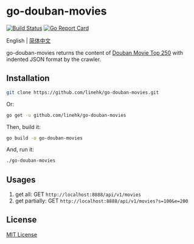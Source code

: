 # go-douban-movies

[![Build Status](https://travis-ci.org/linehk/go-douban-movies.svg?branch=master)](https://travis-ci.org/linehk/go-douban-movies)
[![Go Report Card](https://goreportcard.com/badge/github.com/linehk/go-douban-movies)](https://goreportcard.com/report/github.com/linehk/go-douban-movies)

English | [简体中文](./README.md "简体中文")

go-douban-movies returns the content of [Douban Movie Top 250](https://movie.douban.com/top250 "Douban Movie Top 250") with indented JSON format by the crawler.

## Installation

```bash
git clone https://github.com/linehk/go-douban-movies.git
```

Or:

```bash
go get -u github.com/linehk/go-douban-movies
```

Then, build it:

```bash
go build -o go-douban-movies
```

And, run it:

```bash
./go-douban-movies
```

## Usages

1. get all: GET `http://localhost:8888/api/v1/movies`
2. get partially: GET `http://localhost:8888/api/v1/movies?s=100&e=200`

## License

[MIT License](./LICENSE "MIT License")